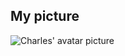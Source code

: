 ## My picture
![Charles' avatar picture](https://avatars.githubusercontent.com/u/4685220?s=400&u=b4f5dfc0398f66d8d9a6176291589b42acfa2433&v=4)

